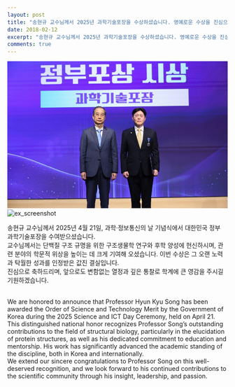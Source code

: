 ```yaml
---
layout: post
title: "송현규 교수님께서 2025년 과학기술포장을 수상하셨습니다. 영예로운 수상을 진심으로 축하드립니다."
date: 2018-02-12
excerpt: "송현규 교수님께서 2025년 과학기술포장을 수상하셨습니다. 영예로운 수상을 진심으로 축하드립니다."
comments: true
---
```


![ex_screenshot](/assets/img/Good3.png)
<br/>
![ex_screenshot](/assets/img/Good5.png)

송현규 교수님께서 2025년 4월 21일, 과학·정보통신의 날 기념식에서 대한민국 정부 과학기술포장을 수여받으셨습니다.<br/>
교수님께서는 단백질 구조 규명을 위한 구조생물학 연구와 후학 양성에 헌신하시며, 관련 분야의 학문적 위상을 높이는 데 크게 기여해 오셨습니다. 이번 수상은 그 오랜 노력과 탁월한 성과를 인정받은 값진 결실입니다. <br/>
진심으로 축하드리며, 앞으로도 변함없는 열정과 깊은 통찰로 학계에 큰 영감을 주시길 기원하겠습니다.<br/>

<br/>
We are honored to announce that Professor Hyun Kyu Song has been awarded the Order of Science and Technology Merit by the Government of Korea during the 2025 Science and ICT Day Ceremony, held on April 21. <br/>
This distinguished national honor recognizes Professor Song’s outstanding contributions to the field of structural biology, particularly in the elucidation of protein structures, as well as his dedicated commitment to education and mentorship. His work has significantly advanced the academic standing of the discipline, both in Korea and internationally.<br/>
We extend our sincere congratulations to Professor Song on this well-deserved recognition, and we look forward to his continued contributions to the scientific community through his insight, leadership, and passion.<br/>
<br/>
